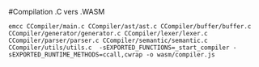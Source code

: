 #Compilation .C vers .WASM

```emcc CCompiler/main.c CCompiler/ast/ast.c CCompiler/buffer/buffer.c CCompiler/generator/generator.c CCompiler/lexer/lexer.c CCompiler/parser/parser.c CCompiler/semantic/semantic.c CCompiler/utils/utils.c  -sEXPORTED_FUNCTIONS=_start_compiler -sEXPORTED_RUNTIME_METHODS=ccall,cwrap -o wasm/compiler.js```
